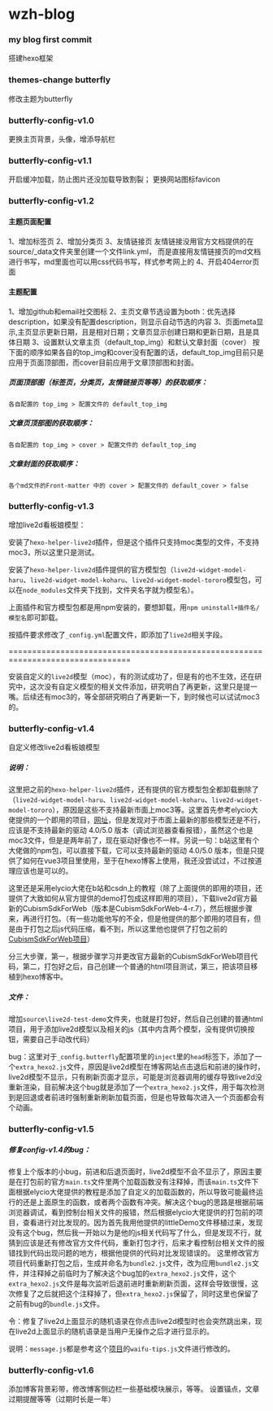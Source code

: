 # wzh-blog

### **my blog first commit**

搭建hexo框架



### **themes-change butterfly**

修改主题为butterfly



### **butterfly-config-v1.0**

更换主页背景，头像，增添导航栏

### **butterfly-config-v1.1**

开启缓冲加载，防止图片还没加载导致割裂；
更换网站图标favicon

### **butterfly-config-v1.2**
#### 主题页面配置
1、增加标签页
2、增加分类页
3、友情链接页
友情链接没用官方文档提供的在source/_data文件夹里创建一个文件link.yml，
而是直接用友情链接页的md文档进行书写，md里面也可以用css代码书写，样式参考网上的
4、开启404error页面
#### 主题配置
1、增加github和email社交图标
2、主页文章节选设置为both：优先选择description，如果没有配置description，则显示自动节选的内容
3、页面meta显示,主页显示更新日期，且是相对日期；文章页显示创建日期和更新日期，且是具体日期
3、设置默认文章主页（default_top_img）和默认文章封面（cover）
按下面的顺序如果各自的top_img和cover没有配置的话，default_top_img目前只是应用于页面顶部图，而cover目前应用于文章顶部图和封面。
##### 页面顶部图（标签页，分类页，友情链接页等等）的获取顺序：
`各自配置的 top_img > 配置文件的 default_top_img`
##### 文章页顶部图的获取顺序：
`各自配置的 top_img > cover > 配置文件的 default_top_img`
##### 文章封面的获取顺序：
`各个md文件的Front-matter 中的 cover > 配置文件的 default_cover > false`



### **butterfly-config-v1.3**

增加live2d看板娘模型：

安装了`hexo-helper-live2d`插件，但是这个插件只支持moc类型的文件，不支持moc3，所以这里只是测试。

安装了`hexo-helper-live2d`插件提供的官方模型包（`live2d-widget-model-haru`、`live2d-widget-model-koharu`、`live2d-widget-model-tororo`模型包，可以在`node_modules`文件夹下找到，文件夹名字就为模型名）。

上面插件和官方模型包都是用npm安装的，要想卸载，用`npm uninstall+插件名/模型名`即可卸载。

按插件要求修改了`_config.yml`配置文件，即添加了`live2d`相关字段。

================================================================================

安装自定义的`live2d`模型（moc），有的测试成功了，但是有的也不生效，还在研究中，这次没有自定义模型的相关文件添加，研究明白了再更新，这里只是提一嘴。后续还有moc3的，等全部研究明白了再更新一下，到时候也可以试试moc3的。


### **butterfly-config-v1.4**

自定义修改live2d看板娘模型

##### 说明：

这里把之前的`hexo-helper-live2d`插件，还有提供的官方模型包全都卸载删除了（`live2d-widget-model-haru`、`live2d-widget-model-koharu`、`live2d-widget-model-tororo`），原因是这些不支持最新市面上moc3等。这里首先参考elycio大佬提供的一个即用的项目，[网址](https://github.com/cqc-elycio/live2dDemo/releases)，但是发现对于市面上最新的那些模型还是不行，应该是不支持最新的驱动 4.0/5.0 版本（调试浏览器查看报错），虽然这个也是moc3文件，但是是两年前了，现在驱动好像也不一样。另说一句：b站这里有个大佬做的npm包，可以直接下载，它可以支持最新的驱动 4.0/5.0 版本，但是只提供了如何在vue3项目里使用，至于在hexo博客上使用，我还没尝试过，不过按道理应该也是可以的。

这里还是采用elycio大佬在b站和csdn上的教程（除了上面提供的即用的项目，还提供了大致如何从官方提供的demo打包成这样即用的项目），下载live2d官方最新的CubismSdkForWeb（版本是CubismSdkForWeb-4-r.7），然后根据步骤来，再进行打包。（有一些功能他写的不全，但是他提供的那个即用的项目有，但是由于打包之后js代码压缩，看不到，所以这里他也提供了打包之前的[CubismSdkForWeb项目](https://github.com/cqc-elycio/live2dDemo)）

分三大步骤，第一，根据步骤学习并更改官方最新的CubismSdkForWeb项目代码，第二，打包好之后，自己创建一个普通的html项目测试，第三，把该项目移植到hexo博客中。

##### 文件：

增加`source\live2d-test-demo`文件夹，也就是打包好，然后自己创建的普通html项目，用于添加live2d模型以及相关的js（其中内含两个模型，没有提供切换按钮，需要自己手动改代码）

bug：这里对于`_config.butterfly`配置项里的`inject`里的`head`标签下，添加了一个`extra_hexo2.js`文件，原因是live2d模型在博客网站点击退后和前进的操作时，live2d模型不显示，只有刷新页面才显示，可能是浏览器调用的缓存导致live2d没重新渲染，目前解决这个bug就是添加了一个`extra_hexo2.js`文件，用于每次检测到是回退或者前进时强制重新刷新加载页面，但是也导致每次进入一个页面都会有个动画。

### **butterfly-config-v1.5**

##### 修复config-v1.4的bug：

修复上个版本的小bug，前进和后退页面时，live2d模型不会不显示了，原因主要是在打包前的官方`main.ts`文件里两个加载函数没有注释掉，而该`main.ts`文件下面根据elycio大佬提供的教程是添加了自定义的加载函数的，所以导致可能最终运行的还是上面原生的函数，或者两个函数有冲突。解决这个bug的思路是根据前端浏览器调试，看到控制台相关文件的报错，然后根据elycio大佬提供的打包前的项目，查看进行对比发现的。因为首先我用他提供的littleDemo文件移植过来，发现没有这个bug，然后我一开始以为是他的js相关代码写了什么，但是发现不行，就猜到应该是还有修改官方文件代码，重新打包才行，后来才看控制台相关文件的报错找到代码出现问题的地方，根据他提供的代码对比发现错误的。
这里修改官方项目代码重新打包之后，生成并命名为`bundle2.js`文件，改为应用`bundle2.js`文件，并注释掉之前临时为了解决这个bug加的`extra_hexo2.js`文件，这个`extra_hexo2.js`文件是每次监听后退前进时重新刷新页面，这样会导致很慢，这次修复了之后就把这个注释掉了，但`extra_hexo2.js`保留了，同时这里也保留了之前有bug的`bundle.js`文件。

令：修复了live2d上面显示的随机语录在你点击live2d模型时也会突然跳出来，现在live2d上面显示的随机语录是当用户无操作之后才进行显示的。

说明：`message.js`都是参考这个[项目](https://github.com/stevenjoezhang/live2d-widget/tree/master)的`waifu-tips.js`文件进行修改的。

### **butterfly-config-v1.6**

添加博客背景彩带，修改博客侧边栏一些基础模块展示，等等。
设置锚点，文章过期提醒等等（过期时长是一年）
